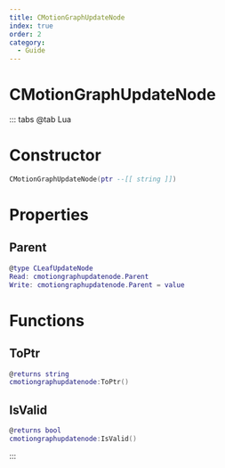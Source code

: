 ```yaml
---
title: CMotionGraphUpdateNode
index: true
order: 2
category:
  - Guide
---
```


# CMotionGraphUpdateNode

::: tabs
@tab Lua
# Constructor
```lua
CMotionGraphUpdateNode(ptr --[[ string ]])
```
# Properties
## Parent 
```lua
@type CLeafUpdateNode
Read: cmotiongraphupdatenode.Parent
Write: cmotiongraphupdatenode.Parent = value
```
# Functions
## ToPtr
```lua
@returns string
cmotiongraphupdatenode:ToPtr()
```
## IsValid
```lua
@returns bool
cmotiongraphupdatenode:IsValid()
```

:::